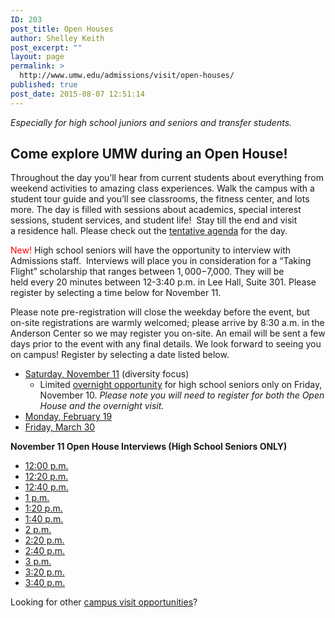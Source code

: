 ```yaml
---
ID: 203
post_title: Open Houses
author: Shelley Keith
post_excerpt: ""
layout: page
permalink: >
  http://www.umw.edu/admissions/visit/open-houses/
published: true
post_date: 2015-08-07 12:51:14
---
```

<em>Especially for high school juniors and seniors and transfer students.</em>
<h2>Come explore UMW during an Open House!</h2>
Throughout the day you’ll hear from current students about everything from weekend activities to amazing class experiences. Walk the campus with a student tour guide and you’ll see classrooms, the fitness center, and lots more. The day is filled with sessions about academics, special interest sessions, student services, and student life!  Stay till the end and visit a residence hall. Please check out the <a href="http://www.umw.edu/admissions/wp-content/uploads/sites/6/2015/08/Tentative-Agenda-Fall-2017.pdf">tentative agenda</a> for the day.

<span style="color: #ff0000">New!</span> High school seniors will have the opportunity to interview with Admissions staff.  Interviews will place you in consideration for a “Taking Flight” scholarship that ranges between $1,000-$7,000. They will be held every 20 minutes between 12-3:40 p.m. in Lee Hall, Suite 301. Please register by selecting a time below for November 11.

Please note pre-registration will close the weekday before the event, but on-site registrations are warmly welcomed; please arrive by 8:30 a.m. in the Anderson Center so we may register you on-site. An email will be sent a few days prior to the event with any final details. We look forward to seeing you on campus! Register by selecting a date listed below.
<ul>
 	<li><a href="https://umw.askadmissions.net/Portal/EI/ViewDetails?gid=6235779f2e45dad1c64c088709dabfe6032853">Saturday, November 11</a> (diversity focus)
<ul>
 	<li>Limited <a href="https://umw.askadmissions.net/Portal/EI/ViewDetails?gid=623577430bae7ece1f43f99065ae1457332396">overnight opportunity</a> for high school seniors only on Friday, November 10. <em>Please note you will need to register for both the Open House and the overnight visit. </em></li>
</ul>
</li>
 	<li><a href="https://umw.askadmissions.net/Portal/EI/ViewDetails?gid=623577b4112b2f2ccc43fe97b6e46aa09f1c0c">Monday, February 19</a></li>
 	<li><a href="https://umw.askadmissions.net/Portal/EI/ViewDetails?gid=623577b8dabacca0dd4868845d86c55b760deb">Friday, March 30</a></li>
</ul>
<strong>November 11 Open House Interviews (High School Seniors ONLY)</strong>
<ul>
 	<li><a href="https://umw.askadmissions.net/Portal/EI/ViewDetails?gid=62357754bc27a783f14fbba6cad2fcc577515a">12:00 p.m.</a></li>
 	<li><a href="https://umw.askadmissions.net/Portal/EI/ViewDetails?gid=623577c480555ed6de476d8a3198fd60bc6a6a">12:20 p.m.</a></li>
 	<li><a href="https://umw.askadmissions.net/Portal/EI/ViewDetails?gid=6235778616310afebe403990d092c3868201ec">12:40 p.m.</a></li>
 	<li><a href="https://umw.askadmissions.net/Portal/EI/ViewDetails?gid=623577f7dacb06069c4008bdafd1bfe438cbc3">1 p.m.</a></li>
 	<li><a href="https://umw.askadmissions.net/Portal/EI/ViewDetails?gid=6235775fb73983fb2742f4a42fb52fb55484f8">1:20 p.m.</a></li>
 	<li><a href="https://umw.askadmissions.net/Portal/EI/ViewDetails?gid=623577393df3b3a0924594895368ab2d557c48">1:40 p.m.</a></li>
 	<li><a href="https://umw.askadmissions.net/Portal/EI/ViewDetails?gid=623577bd18b096aed94cf88ebe1c4e6e9f80a7">2 p.m.</a></li>
 	<li><a href="https://umw.askadmissions.net/Portal/EI/ViewDetails?gid=623577ddd6e80f30374b95a6b38f2cbeb39f7d">2:20 p.m.</a></li>
 	<li><a href="https://umw.askadmissions.net/Portal/EI/ViewDetails?gid=623577d516abc8ec3943c0aa5347a6ce334fe2">2:40 p.m.</a></li>
 	<li><a href="https://umw.askadmissions.net/Portal/EI/ViewDetails?gid=623577ac7de5d051d241c392f669abb6d0eab7">3 p.m.</a></li>
 	<li><a href="https://umw.askadmissions.net/Portal/EI/ViewDetails?gid=6235772bf67f89297442f9bf0f4f4ce48937e2">3:20 p.m.</a></li>
 	<li><a href="https://umw.askadmissions.net/Portal/EI/ViewDetails?gid=6235775900f8f405b8495581a73b58496f07b6">3:40 p.m.</a></li>
</ul>
Looking for other <a href="http://www.umw.edu/admissions/visit/">campus visit opportunities</a>?